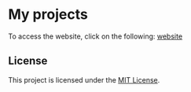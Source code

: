 


# My projects

To access the website, click on the following:  [website](https://react-nature.vercel.app/)

## License

This project is licensed under the [MIT License](LICENSE).
